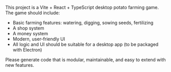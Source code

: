 <!-- Use this file to provide workspace-specific custom instructions to Copilot. For more details, visit https://code.visualstudio.com/docs/copilot/copilot-customization#_use-a-githubcopilotinstructionsmd-file -->

This project is a Vite + React + TypeScript desktop potato farming game. The game should include:
- Basic farming features: watering, digging, sowing seeds, fertilizing
- A shop system
- A money system
- Modern, user-friendly UI
- All logic and UI should be suitable for a desktop app (to be packaged with Electron)

Please generate code that is modular, maintainable, and easy to extend with new features.
